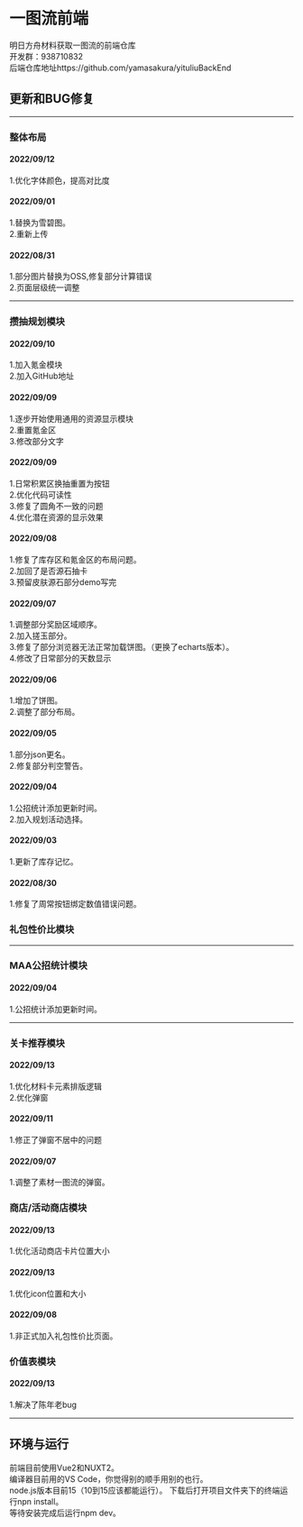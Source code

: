 # 一图流前端
明日方舟材料获取一图流的前端仓库<br>
开发群：938710832<br>
后端仓库地址https://github.com/yamasakura/yituliuBackEnd

## 更新和BUG修复

---
### 整体布局


#### 2022/09/12
1.优化字体颜色，提高对比度<br>


#### 2022/09/01
1.替换为雪碧图。<br>
2.重新上传

#### 2022/08/31
1.部分图片替换为OSS,修复部分计算错误<br>
2.页面层级统一调整

---
### 攒抽规划模块
#### 2022/09/10
1.加入氪金模块<br>
2.加入GitHub地址

#### 2022/09/09
1.逐步开始使用通用的资源显示模块<br>
2.重置氪金区<br>
3.修改部分文字

#### 2022/09/09
1.日常积累区换抽重置为按钮<br>
2.优化代码可读性<br>
3.修复了圆角不一致的问题<br>
4.优化潜在资源的显示效果

#### 2022/09/08
1.修复了库存区和氪金区的布局问题。<br>
2.加回了是否源石抽卡<br>
3.预留皮肤源石部分demo写完<br>

#### 2022/09/07
1.调整部分奖励区域顺序。<br>
2.加入搓玉部分。<br>
3.修复了部分浏览器无法正常加载饼图。（更换了echarts版本）。<br>
4.修改了日常部分的天数显示

#### 2022/09/06
1.增加了饼图。<br>
2.调整了部分布局。

#### 2022/09/05
1.部分json更名。<br>
2.修复部分判空警告。

#### 2022/09/04
1.公招统计添加更新时间。<br>
2.加入规划活动选择。

#### 2022/09/03
1.更新了库存记忆。

#### 2022/08/30 
1.修复了周常按钮绑定数值错误问题。
### 礼包性价比模块

---
### MAA公招统计模块
#### 2022/09/04
1.公招统计添加更新时间。

---
### 关卡推荐模块

#### 2022/09/13
1.优化材料卡元素排版逻辑<br>
2.优化弹窗


#### 2022/09/11
1.修正了弹窗不居中的问题

#### 2022/09/07
1.调整了素材一图流的弹窗。

### 商店/活动商店模块

#### 2022/09/13
1.优化活动商店卡片位置大小<br>


#### 2022/09/13
1.优化icon位置和大小


#### 2022/09/08
1.非正式加入礼包性价比页面。

### 价值表模块
#### 2022/09/13
1.解决了陈年老bug<br>


---
## 环境与运行
前端目前使用Vue2和NUXT2。<br>
编译器目前用的VS Code，你觉得别的顺手用别的也行。<br>
node.js版本目前15（10到15应该都能运行）。
下载后打开项目文件夹下的终端运行npn install。<br>
等待安装完成后运行npm dev。


